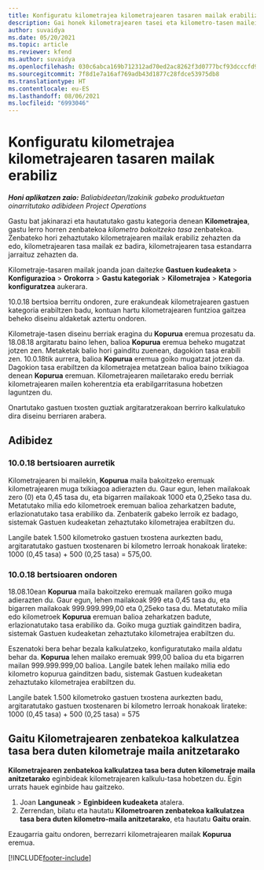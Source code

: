 ```yaml
---
title: Konfiguratu kilometrajea kilometrajearen tasaren mailak erabiliz
description: Gai honek kilometrajearen tasei eta kilometro-tasen mailei buruzko informazioa eskaintzen du.
author: suvaidya
ms.date: 05/20/2021
ms.topic: article
ms.reviewer: kfend
ms.author: suvaidya
ms.openlocfilehash: 030c6abca169b712312ad70ed2ac8262f3d0777bcf93dcccfd956f2f9e0ea77c
ms.sourcegitcommit: 7f8d1e7a16af769adb43d1877c28fdce53975db8
ms.translationtype: HT
ms.contentlocale: eu-ES
ms.lasthandoff: 08/06/2021
ms.locfileid: "6993046"
---
```

# <a name="set-up-mileage-using-mileage-rate-tiers"></a>Konfiguratu kilometrajea kilometrajearen tasaren mailak erabiliz

_**Honi aplikatzen zaio:** Baliabideetan/Izakinik gabeko produktuetan oinarritutako adibideen Project Operations_

Gastu bat jakinarazi eta hautatutako gastu kategoria denean **Kilometrajea**, gastu lerro horren zenbatekoa *kilometro bakoitzeko tasa* zenbatekoa. Zenbateko hori zehaztutako kilometrajearen mailak erabiliz zehazten da edo, kilometrajearen tasa mailak ez badira, kilometrajearen tasa estandarra jarraituz zehazten da. 

Kilometraje-tasaren mailak joanda joan daitezke **Gastuen kudeaketa** > **Konfigurazioa** > **Orokorra** > **Gastu kategoriak** > **Kilometrajea** > **Kategoria konfiguratzea** aukerara.

10.0.18 bertsioa berritu ondoren, zure erakundeak kilometrajearen gastuen kategoria erabiltzen badu, kontuan hartu kilometrajearen funtzioa gaitzea beheko diseinu aldaketak aztertu ondoren. 

Kilometraje-tasen diseinu berriak eragina du **Kopurua** eremua prozesatu da. 18.08.18 argitaratu baino lehen, balioa **Kopurua** eremua beheko mugatzat jotzen zen. Metaketak balio hori gainditu zuenean, dagokion tasa erabili zen.  10.0.18tik aurrera, balioa **Kopurua** eremua goiko mugatzat jotzen da. Dagokion tasa erabiltzen da kilometrajea metatzean balioa baino txikiagoa denean **Kopurua** eremuan.  Kilometrajearen mailetarako eredu berriak kilometrajearen mailen koherentzia eta erabilgarritasuna hobetzen laguntzen du.   

Onartutako gastuen txosten guztiak argitaratzerakoan berriro kalkulatuko dira diseinu berriaren arabera.

## <a name="example"></a>Adibidez
 
### <a name="before-version-10018"></a>10.0.18 bertsioaren aurretik
Kilometrajearen bi mailekin, **Kopurua** maila bakoitzeko eremuak kilometrajearen muga txikiagoa adierazten du. Gaur egun, lehen mailakoak zero (0) eta 0,45 tasa du, eta bigarren mailakoak 1000 eta 0,25eko tasa du. Metatutako milia edo kilometroek eremuan balioa zeharkatzen badute, erlazionatutako tasa erabiliko da. Zenbaterik gabeko lerroik ez badago, sistemak Gastuen kudeaketan zehaztutako kilometrajea erabiltzen du. 
 
Langile batek 1.500 kilometroko gastuen txostena aurkezten badu, argitaratutako gastuen txostenaren bi kilometro lerroak honakoak lirateke: 1000 (0,45 tasa) + 500 (0,25 tasa) = 575,00.

### <a name="after-version-10018"></a>10.0.18 bertsioaren ondoren
18.08.10ean **Kopurua** maila bakoitzeko eremuak mailaren goiko muga adierazten du. Gaur egun, lehen mailakoak 999 eta 0,45 tasa du, eta bigarren mailakoak 999.999.999,00 eta 0,25eko tasa du. Metatutako milia edo kilometroek **Kopurua** eremuan balioa zeharkatzen badute, erlazionatutako tasa erabiliko da. Goiko muga guztiak gainditzen badira, sistemak Gastuen kudeaketan zehaztutako kilometrajea erabiltzen du. 
 
Eszenatoki bera behar bezala kalkulatzeko, konfiguratutako maila aldatu behar da. **Kopurua** lehen mailako eremuak 999,00 balioa du eta bigarren mailan 999.999.999,00 balioa. Langile batek lehen mailako milia edo kilometro kopurua gainditzen badu, sistemak Gastuen kudeaketan zehaztutako kilometrajea erabiltzen du. 
  
Langile batek 1.500 kilometroko gastuen txostena aurkezten badu, argitaratutako gastuen txostenaren bi kilometro lerroak honakoak lirateke: 1000 (0,45 tasa) + 500 (0,25 tasa) = 575

## <a name="enable-the-mileage-amount-calculation-for-multiple-mileage-tiers-with-same-rate-feature"></a>Gaitu Kilometrajearen zenbatekoa kalkulatzea tasa bera duten kilometraje maila anitzetarako

**Kilometrajearen zenbatekoa kalkulatzea tasa bera duten kilometraje maila anitzetarako** eginbideak kilometrajearen kalkulu-tasa hobetzen du. Egin urrats hauek eginbide hau gaitzeko.

1. Joan **Languneak** > **Eginbideen kudeaketa** atalera. 
2. Zerrendan, bilatu eta hautatu **Kilometroaren zenbatekoa kalkulatzea tasa bera duten kilometro-maila anitzetarako**, eta hautatu **Gaitu orain**.

Ezaugarria gaitu ondoren, berrezarri kilometrajearen mailak **Kopurua** eremua. 


[!INCLUDE[footer-include](../includes/footer-banner.md)]
